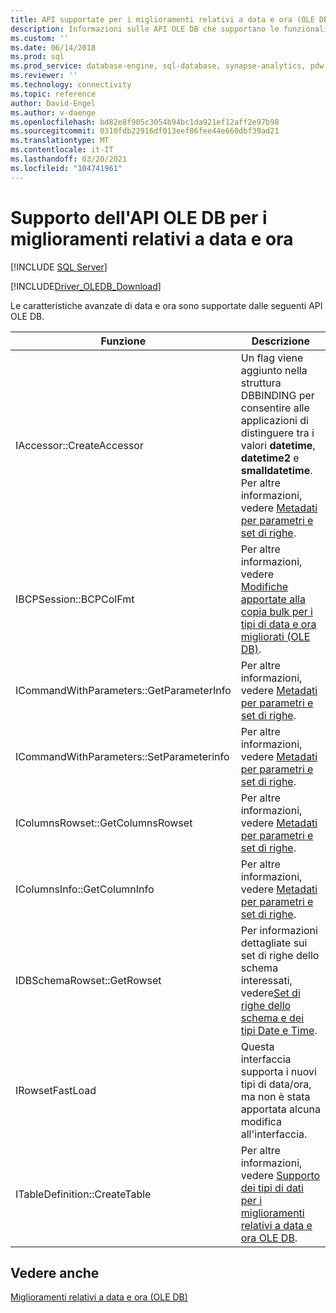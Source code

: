 ```yaml
---
title: API supportate per i miglioramenti relativi a data e ora (OLE DB Driver)
description: Informazioni sulle API OLE DB che supportano le funzionalità avanzate di data/ora, inclusi i nomi delle funzioni e le descrizioni.
ms.custom: ''
ms.date: 06/14/2018
ms.prod: sql
ms.prod_service: database-engine, sql-database, synapse-analytics, pdw
ms.reviewer: ''
ms.technology: connectivity
ms.topic: reference
author: David-Engel
ms.author: v-daenge
ms.openlocfilehash: bd82e8f905c3054b94bc1da921ef12aff2e97b98
ms.sourcegitcommit: 0310fdb22916df013eef86fee44e660dbf39ad21
ms.translationtype: MT
ms.contentlocale: it-IT
ms.lasthandoff: 03/20/2021
ms.locfileid: "104741961"
---
```

# <a name="ole-db-api-support-for-date-and-time-enhancements"></a>Supporto dell'API OLE DB per i miglioramenti relativi a data e ora
[!INCLUDE [SQL Server](../../../includes/applies-to-version/sql-asdb-asdbmi-asa-pdw.md)]

[!INCLUDE[Driver_OLEDB_Download](../../../includes/driver_oledb_download.md)]

  Le caratteristiche avanzate di data e ora sono supportate dalle seguenti API OLE DB.  
  
|Funzione|Descrizione|  
|--------------|-----------------|  
|IAccessor::CreateAccessor|Un flag viene aggiunto nella struttura DBBINDING per consentire alle applicazioni di distinguere tra i valori **datetime**, **datetime2** e **smalldatetime**. Per altre informazioni, vedere [Metadati per parametri e set di righe](../../oledb/ole-db-date-time/metadata-parameter-and-rowset.md).|  
|IBCPSession::BCPColFmt|Per altre informazioni, vedere [Modifiche apportate alla copia bulk per i tipi di data e ora migliorati &#40;OLE DB&#41;](../../oledb/ole-db-date-time/bulk-copy-changes-for-enhanced-date-and-time-types-ole-db.md).|  
|ICommandWithParameters::GetParameterInfo|Per altre informazioni, vedere [Metadati per parametri e set di righe](../../oledb/ole-db-date-time/metadata-parameter-and-rowset.md).|  
|ICommandWithParameters::SetParameterinfo|Per altre informazioni, vedere [Metadati per parametri e set di righe](../../oledb/ole-db-date-time/metadata-parameter-and-rowset.md).|  
|IColumnsRowset::GetColumnsRowset|Per altre informazioni, vedere [Metadati per parametri e set di righe](../../oledb/ole-db-date-time/metadata-parameter-and-rowset.md).|  
|IColumnsInfo::GetColumnInfo|Per altre informazioni, vedere [Metadati per parametri e set di righe](../../oledb/ole-db-date-time/metadata-parameter-and-rowset.md).|  
|IDBSchemaRowset::GetRowset|Per informazioni dettagliate sui set di righe dello schema interessati, vedere[Set di righe dello schema e dei tipi Date e Time](../../oledb/ole-db-date-time/metadata-date-and-time-and-schema-rowsets.md).|  
|IRowsetFastLoad|Questa interfaccia supporta i nuovi tipi di data/ora, ma non è stata apportata alcuna modifica all'interfaccia.|  
|ITableDefinition::CreateTable|Per altre informazioni, vedere [Supporto dei tipi di dati per i miglioramenti relativi a data e ora OLE DB](../../oledb/ole-db-date-time/data-type-support-for-ole-db-date-and-time-improvements.md).|  
  
## <a name="see-also"></a>Vedere anche  
 [Miglioramenti relativi a data e ora &#40;OLE DB&#41;](../../oledb/ole-db-date-time/date-and-time-improvements-ole-db.md)  
  
  
